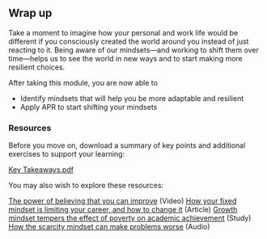 ## Wrap up

Take a moment to imagine how your personal and work life would be different if you consciously created the world around you instead of just reacting to it. Being aware of our mindsets—and working to shift them over time—helps us to see the world in new ways and to start making more resilient choices.

After taking this module, you are now able to

+ Identify mindsets that will help you be more adaptable and resilient
+ Apply APR to start shifting your mindsets

### Resources

Before you move on, download a summary of key points and additional exercises to support your learning:

[Key Takeaways.pdf](https://github.com/adeleke123/Mckinsey-Forward-Program/files/11589264/Developing-Adaptable-and-Resilient-Mindsets-Workbook.1.pdf)

You may also wish to explore these resources:

[The power of believing that you can improve](https://www.ted.com/talks/carol_dweck_the_power_of_believing_that_you_can_improve) (Video)
[How your fixed mindset is limiting your career, and how to change it](https://www.forbes.com/sites/ashleystahl/2020/07/23/how-your-fixed-mindset-is-limiting-your-career-and-how-to-change-it/?sh=b61b92a2a061) (Article)
[Growth mindset tempers the effect of poverty on academic achievement](https://www.pnas.org/doi/pdf/10.1073/pnas.1608207113) (Study)
[How the scarcity mindset can make problems worse](https://www.npr.org/2017/03/23/521195903/how-the-scarcity-mindset-can-make-problems-worse) (Audio)

